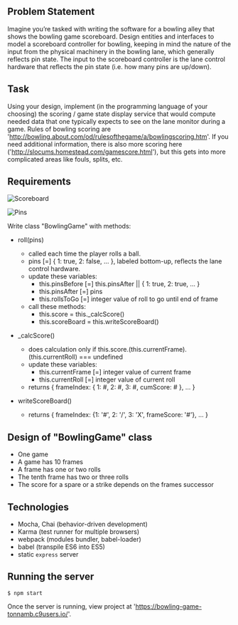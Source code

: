 ## Problem Statement

Imagine you’re tasked with writing the software for a bowling alley that shows the bowling game scoreboard.
Design entities and interfaces to model a scoreboard controller for bowling, keeping in mind the nature of the input from the physical machinery in the bowling lane, which generally reflects pin state.
The input to the scoreboard controller is the lane control hardware that reflects the pin state (i.e. how many pins are up/down).

## Task

Using your design, implement (in the programming language of your choosing) the scoring / game state display service that would compute needed data that one typically expects to see on the lane monitor during a game.
Rules of bowling scoring are 'http://bowling.about.com/od/rulesofthegame/a/bowlingscoring.htm'.
If you need additional information, there is also more scoring here ('http://slocums.homestead.com/gamescore.html'), but this gets into more complicated areas like fouls, splits, etc.

## Requirements

![Scoreboard](https://camo.githubusercontent.com/ad2710d5e239994189d3f15d2d927225cf9a2b0a/687474703a2f2f7777772e7770636c69706172742e636f6d2f72656372656174696f6e2f73706f7274732f626f776c696e672f626f776c696e675f73636f726573686565745f6578616d706c652e706e67)

![Pins](http://www.clker.com/cliparts/O/6/o/5/Z/5/bowling-pins-diagram.svg)

Write class "BowlingGame" with methods:

* roll(pins)
  * called each time the player rolls a ball.
  * pins [=] { 1: true, 2: false, ... }, labeled bottom-up, reflects the lane control hardware.
  * update these variables:
    * this.pinsBefore [=] this.pinsAfter || { 1: true, 2: true, ... }
    * this.pinsAfter [=] pins
    * this.rollsToGo [=] integer value of roll to go until end of frame
  * call these methods:
    * this.score = this._calcScore()
    * this.scoreBoard = this.writeScoreBoard()

* _calcScore()
  * does calculation only if this.score.(this.currentFrame).(this.currentRoll) === undefined
  * update these variables:
    * this.currentFrame [=] integer value of current frame
    * this.currentRoll [=] integer value of current roll
  * returns { frameIndex: { 1: #, 2: #, 3: #, cumScore: # }, ... }

* writeScoreBoard()
  * returns { frameIndex: {1: '#', 2: '/', 3: 'X', frameScore: '#'}, ... }
  

## Design of "BowlingGame" class

* One game
* A game has 10 frames
* A frame has one or two rolls
* The tenth frame has two or three rolls
* The score for a spare or a strike depends on the frames successor

## Technologies

* Mocha, Chai (behavior-driven development)
* Karma (test runner for multiple browsers)
* webpack (modules bundler, babel-loader)
* babel (transpile ES6 into ES5)
* static `express` server

## Running the server

    $ npm start

Once the server is running, view project at 'https://bowling-game-tonnamb.c9users.io/'.
